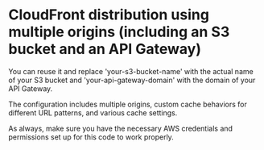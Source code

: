 # CloudFront distribution using multiple origins (including an S3 bucket and an API Gateway)

You can reuse it and replace 'your-s3-bucket-name' with the actual name of your S3 bucket and 'your-api-gateway-domain' with the domain of your API Gateway. 

The configuration includes multiple origins, custom cache behaviors for different URL patterns, and various cache settings.

As always, make sure you have the necessary AWS credentials and permissions set up for this code to work properly.